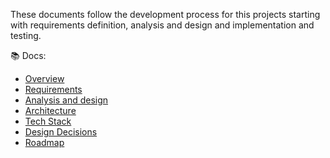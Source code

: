 These documents follow the development process for this projects starting with requirements
definition, analysis and design and implementation and testing.

📚 Docs:
- [Overview](00-Overview.md)
- [Requirements](01-Requirements.md)
- [Analysis and design](02-Analysis-and-design.md)
- [Architecture](03-Architecture.md)
- [Tech Stack](04-Tech-Stack.md)
- [Design Decisions](05-Decisions.md)
- [Roadmap](06-Roadmap.md)